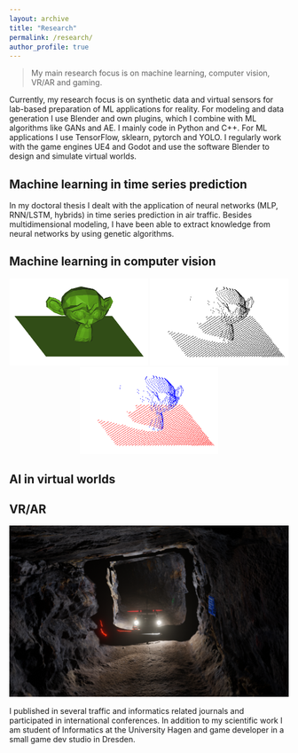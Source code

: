 ```yaml
---
layout: archive
title: "Research"
permalink: /research/
author_profile: true
---
```


> My main research focus is on machine learning, computer vision, VR/AR and gaming. 

Currently, my research focus is on synthetic data and virtual sensors for lab-based preparation of ML applications for reality. For modeling and data generation I use Blender and own plugins, which I combine with ML algorithms like GANs and AE. I mainly code in Python and C++. For ML applications I use TensorFlow, sklearn, pytorch and YOLO. I regularly work with the game engines UE4 and Godot and use the software Blender to design and simulate virtual worlds.

## Machine learning in time series prediction

 In my doctoral thesis I dealt with the application of neural networks (MLP, RNN/LSTM, hybrids) in time series prediction in air traffic. Besides multidimensional modeling, I have been able to extract knowledge from neural networks by using genetic algorithms. 

## Machine learning in computer vision 

<center>
<img src="../images/suz.png" alt="Mesh" width="250"/>
<img src="../images/suz2.png" alt="Point Cloud" width="250"/>
<img src="../images/suz3.png" alt="Labeled Point Cloud" width="250"/>
</center>

## AI in virtual worlds 

## VR/AR



 

![alt text](../images/LA2020.png "Landesausstellung 2020, video trailer for robotics course")

I published in several traffic and informatics related journals and participated in international conferences. In addition to my scientific work I am student of Informatics at the University Hagen and game developer in a small game dev studio in Dresden.


<!--

Publications
======
  <ul>{% for post in site.publications %}
    {% include archive-single-cv.html %}
  {% endfor %}</ul>
  
Talks
======
  <ul>{% for post in site.talks %}
    {% include archive-single-talk-cv.html %}
  {% endfor %}</ul>



{% if author.googlescholar %}
  You can also find my articles on <u><a href="{{author.googlescholar}}">my Google Scholar profile</a>.</u>
{% endif %}

{% include base_path %}

{% for post in site.publications reversed %}
  {% include archive-single.html %}
{% endfor %}
-->
